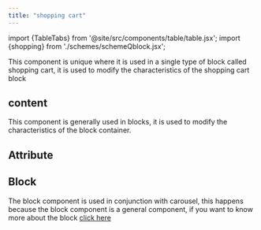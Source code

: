 ```yaml
---
title: "shopping cart"
---
```


import {TableTabs} from '@site/src/components/table/table.jsx';
import {shopping} from './schemes/schemeQblock.jsx';

This component is unique where it is used in a single type of block called shopping cart, it is used to modify the characteristics of the shopping cart block

## content
This component is generally used in blocks, it is used to modify the characteristics of the block container.


## Attribute
<TableTabs tabsContent={shopping} />

## Block
The block component is used in conjunction with carousel, this happens because the block component is a general component, if you want to know more about the block [click here](./block)